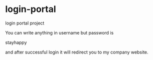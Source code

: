 # login-portal
login portal project

You can write anything in username but password is 

stayhappy

and after successful login it will redirect you to my company website.
